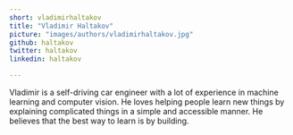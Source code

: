 ```yaml
---
short: vladimirhaltakov
title: "Vladimir Haltakov"
picture: "images/authors/vladimirhaltakov.jpg"
github: haltakov
twitter: haltakov
linkedin: haltakov

---
```


Vladimir is a self-driving car engineer with a lot of experience in machine learning and computer vision. He loves helping people learn new things by explaining complicated things in a simple and accessible manner. He believes that the best way to learn is by building.